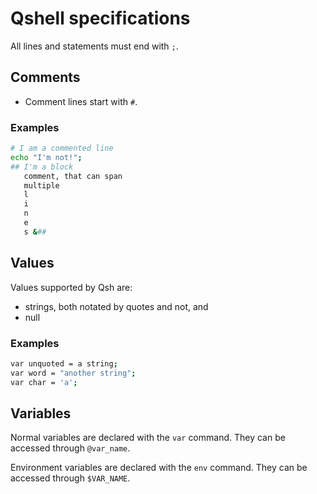 # Qshell specifications

All lines and statements must end with `;`.

## Comments
- Comment lines start with `#`.
<!--- Comment blocks start with `##` and end with `&##`.-->

### Examples
```sh
# I am a commented line
echo "I'm not!";
## I'm a block
   comment, that can span
   multiple
   l
   i
   n
   e
   s &##
```

## Values
Values supported by Qsh are:
- strings, both notated by quotes and not, and
- null

### Examples
```sh
var unquoted = a string;
var word = "another string";
var char = 'a';
```

## Variables
Normal variables are declared with the `var` command. They can be accessed through `@var_name`.

Environment variables are declared with the `env` command. They can be accessed through `$VAR_NAME`.

<!--### Scoped variables-->
<!--Use the `--scoped` or `-s` flag with `var` to specify a scoped variable.-->

<!--### Mutable values-->
<!--Although variables are mutable by default, you can explicitly specify it with `%name`. Example: `var %str = "Hello, World!";`. References are still `@var_name`.-->

<!--### Immutable values-->
<!--Immutable variables are specified with the `--const` flag. Example: `var --const a_variable = "test";`-->
